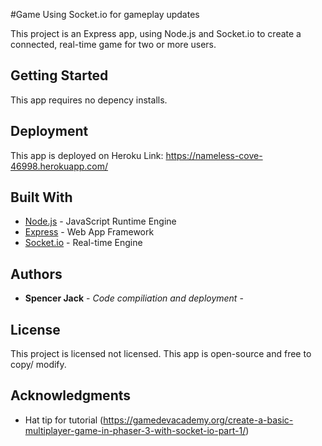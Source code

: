 #Game Using Socket.io for gameplay updates

This project is an Express app, using Node.js and Socket.io to create a connected, real-time game for two or more users.

## Getting Started

This app requires no depency installs.

## Deployment

This app is deployed on Heroku
Link: https://nameless-cove-46998.herokuapp.com/

## Built With

* [Node.js](https://nodejs.org/en/) - JavaScript Runtime Engine
* [Express](https://expressjs.com/) - Web App Framework
* [Socket.io](https://socket.io/) - Real-time Engine

## Authors

* **Spencer Jack** - *Code compiliation and deployment* - 

## License

This project is licensed not licensed. This app is open-source and free to copy/ modify. 

## Acknowledgments

* Hat tip for tutorial (https://gamedevacademy.org/create-a-basic-multiplayer-game-in-phaser-3-with-socket-io-part-1/)
